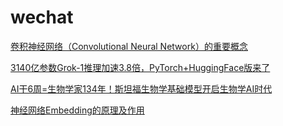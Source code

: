 # wechat
[卷积神经网络（Convolutional Neural Network）的重要概念](https://mp.weixin.qq.com/s/VMPBhe2VmGoGE-1p-_OLQQ)  

[3140亿参数Grok-1推理加速3.8倍，PyTorch+HuggingFace版来了](https://www.qbitai.com/2024/03/130778.html)  

[AI干6周=生物学家134年！斯坦福生物学基础模型开启生物学AI时代](https://new.qq.com/rain/a/20240317A03J5900)  

[神经网络Embedding的原理及作用](https://mp.weixin.qq.com/s/VjrYk5Sm0tc5L2TiWp0G6A)  



